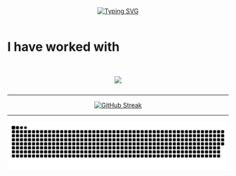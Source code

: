 <div align="center">
  <a href="https://git.io/typing-svg"><img src="https://readme-typing-svg.demolab.com?font=Roboto&duration=2000&pause=1000&color=1363DF&center=true&width=435&height=100&lines=Hello I'm Patryk+%F0%9F%91%8B;Learning+Backend+Developer" alt="Typing SVG" /></a>
</div>
<br />

# I have worked with

<br />
<p align="center">
  <a href="https://skillicons.dev">
    <img src="https://skillicons.dev/icons?i=rust,c,java,git,js,ts,html,css,angular,py,linux,firebase,vscode,idea,neovim,vim,mysql" />
  </a>
</p>

###


* * *

<div align="center">
<!--- <a href="https://git.io/streak-stats"><img src="https://streak-stats.demolab.com?user=xMOROx&theme=dark&hide_border=true&border_radius=15&date_format=j%20M%5B%20Y%5D&exclude_days=Sun&background=45%2C0D63D9C5%2CCF27CEBD" alt="GitHub Streak" /></a> --->
  <a href="https://git.io/streak-stats"><img src="https://streak-stats.demolab.com?user=xMOROx&theme=tokyonight-duo&hide_border=true&border_radius=15&date_format=j%20M%5B%20Y%5D&exclude_days=Sun" alt="GitHub Streak" /></a>
</div>

* * *

<div align="center">
  <picture>
    <source media="(prefers-color-scheme: dark)" srcset="https://raw.githubusercontent.com/xMOROx/xMOROx/output/github-contribution-grid-snake-dark.svg" />
    <source media="(prefers-color-scheme: light)" srcset="https://raw.githubusercontent.com/xMOROx/xMOROx/output/github-contribution-grid-snake.svg" />
    <img alt="github-snake" src="github-contribution-grid-snake-dark.svg" />
  </picture>
</div>
